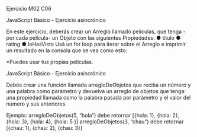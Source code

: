Ejercicio M02 C06

JavaScript Básico - Ejercicio asincrónico

En este ejercicio, deberás crear un Arreglo llamado películas, que tenga -por cada película- un Objeto con las siguientes Propiedades: ● titulo ● rating ● loHasVisto Usá un for loop para iterar sobre el Arreglo e imprimir un resultado en la consola que se vea como esto:

*Puedes usar tus propias películas.

JavaScript Básico - Ejercicio asincrónico

Debés crear una función llamada arregloDeObjetos que reciba un número y una palabra como parámetro y devuelva un arreglo de objetos que tenga: una propiedad llamada como la palabra pasada por parámetro y el valor del número y sus anteriores.

Ejemplo: arregloDeObjetos(5, “hola”) debe retornar [{hola: 1}, {hola: 2}, {hola: 3}, {hola: 4}, {hola: 5 }] arregloDeObjetos(3, “chau”) debe retornar [{chau: 1}, {chau: 2}, {chau: 3}]